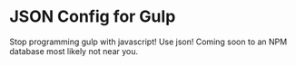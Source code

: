 JSON Config for Gulp
====================
Stop programming gulp with javascript! Use json! Coming soon to an NPM database most likely not near you.
